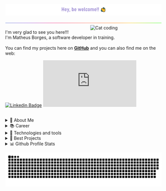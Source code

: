 
<p align="center">
<img align="center" src="https://github.com/mattborgesdev/mattborgesdev/blob/main/images/greetings.png" width="650px">
</p>

<img align="center" src="https://github.com/mattborgesdev/mattborgesdev/blob/main/images/rainbow-line.png">

<img align="right" src="https://github.com/mattborgesdev/mattborgesdev/blob/main/images/catjam.gif" alt="Cat coding" width="230px">


<p align="left">
  
  I'm very glad to see you here!!!<br>
  I'm Matheus Borges, a software developer in training.<br><br>
  You can find my projects here on <a href="https://github.com/mattborgesdev?tab=repositories">**GitHub**</a> and you can also find me on the web:
  
[![Linkedin Badge](https://img.shields.io/badge/LinkedIn-7159c1?style=for-the-badge&logo=linkedin&logoColor=white&link=[thing]https://www.linkedin.com/in/mewmewdevart/)](https://www.linkedin.com/in/mattborgesdev)
[![email Badge](https://img.shields.io/badge/Gmail-D14836?style=for-the-badge&logo=gmail&logoColor=white&link=[thing]mailto:mattborgesdev@gmail.com)](mailto:mattborgesdev@gmail.com)


</p>

<br>
  
 
<details>
  <summary align="left">
  💬 About Me 
</summary> <br> 
  
  - 💬 I speak Portuguese, and have a good understanding of English and Spanish

 - 🎲 My hobby is playing RPG using dice

 - 🚲 I love cycling around the city

 - ⌛ I am a lifelong learner and i see my future writing lines and lines of code
</details>

<details>
   <summary align="left">
📚 Career
  </summary> <br>
  
 - 📑 Graduated in IT Technician at <a href="https://www.linkedin.com/company/etb-escola-t-cnica-de-brasilia/">ETB</a>
 
 - 🧠 Currently studying ![Javascript](https://img.shields.io/badge/-JavaScript-7159c1?style=flat-square&logo=javascript&logoColor=white) ![UI/UX Design](https://img.shields.io/badge/-UI%2FUX%20Design-7159c1)
  <br>
  
</details>

<details>
 <summary align="left">
 🔧 Technologies and tools
  </summary> <br>
 
![HTML5](https://img.shields.io/badge/-HTML5-7159c1?style=flat-square&logo=html5&logoColor=white)
![CSS3](https://img.shields.io/badge/-CSS3-7159c1?style=flat-square&logo=css3)
![Javascript](https://img.shields.io/badge/-JavaScript-7159c1?style=flat-square&logo=javascript&logoColor=white)
![Java](https://img.shields.io/badge/-Java-7159c1?style=flat-square&logo=Java&logoColor=white)
![MySQL](https://img.shields.io/badge/-MySQL-7159c1?style=flat-square&logo=mysql&logoColor=white)<br>
![Git](https://img.shields.io/badge/-Git-7159c1?style=flat-square&logo=git&logoColor=white)
![GitHub](https://img.shields.io/badge/-GitHub-7159c1?style=flat-square&logo=github&logoColor=white)
![Figma](https://img.shields.io/badge/-Figma-7159c1?style=flat-square&logo=figma&logoColor=white)

</details>

<details>
  <summary align="left">
📁 Best Projects
  </summary> <br>
 
  - <a href="https://github.com/mattborgesdev/the-winter-chronicles-rpg">🏰 The Winter Chronicles RPG</a>
  - More soon...
</details>

<details>
  <summary align="left">
   📊 Github Profile Stats
  </summary> <br>
  
 
   <img src="https://github-readme-stats.vercel.app/api?username=mattborgesdev&count_private&count_private&include_all_commits=true&show_icons=true&theme=highcontrast" width="48%" />
   
   <img align="right" src="https://github-readme-streak-stats.herokuapp.com/?user=mattborgesdev&theme=highcontrast" width="38%" />
   
<img align="left"  src="https://github-readme-stats.vercel.app/api/top-langs/?username=mattborgesdev&layout=compact&theme=highcontrast&hide=jupyter%20notebook,html" width="48%" />
 
</details>

![snake game](https://github.com/mattborgesdev/mattborgesdev/blob/main/animations/github-contribution-grid-snake.svg)



